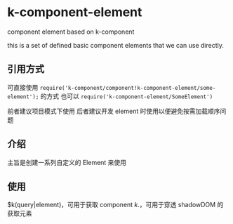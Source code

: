 # k-component-element
component element based on k-component

this is a set of defined basic component elements that we can use directly.

## 引用方式

可直接使用 `require('k-component/component!k-component-element/some-element');` 的方式
也可以 `require('k-component-element/SomeElement')`

前者建议项目模式下使用
后者建议开发 element 时使用以便避免按需加载顺序问题

## 介绍
主旨是创建一系列自定义的 Element 来使用

## 使用

$k(query|element)，可用于获取 component
$k.$，可用于穿透 shadowDOM 的获取元素